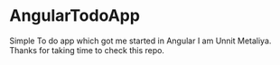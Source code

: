 # AngularTodoApp
Simple To do app which got me started in Angular
I am Unnit Metaliya. Thanks for taking time to check this repo.
